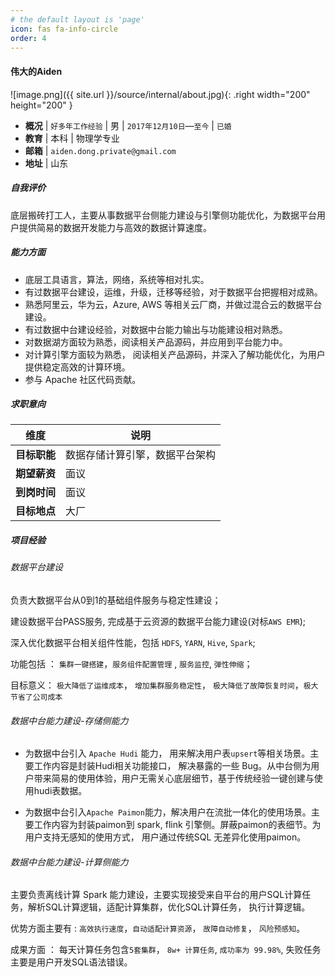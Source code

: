 ```yaml
---
# the default layout is 'page'
icon: fas fa-info-circle
order: 4
---
```


#### 伟大的Aiden

![image.png]({{ site.url }}/source/internal/about.jpg){: .right width="200" height="200" }


- **概况** | `好多年工作经验` | 男 | `2017年12月10日`—`至今` |   `已婚` 
- **教育** | 本科 | 物理学专业 
- **邮箱** | `aiden.dong.private@gmail.com` 
- **地址** | 山东

##### 自我评价

底层搬砖打工人，主要从事数据平台侧能力建设与引擎侧功能优化，为数据平台用户提供简易的数据开发能力与高效的数据计算速度。

##### 能力方面

- 底层工具语言，算法，网络，系统等相对扎实。
- 有过数据平台建设，运维，升级，迁移等经验，对于数据平台把握相对成熟。
-  熟悉阿里云，华为云，Azure,  AWS 等相关云厂商，并做过混合云的数据平台建设。
- 有过数据中台建设经验，对数据中台能力输出与功能建设相对熟悉。
- 对数据湖方面较为熟悉，阅读相关产品源码，并应用到平台能力中。
- 对计算引擎方面较为熟悉， 阅读相关产品源码，并深入了解功能优化，为用户提供稳定高效的计算环境。
- 参与 Apache 社区代码贡献。

##### 求职意向

维度 | 说明 |
-- | -- | 
**目标职能** | 数据存储计算引擎，数据平台架构 | 
**期望薪资** | 面议 |
**到岗时间** | 面议 |
 **目标地点** | 大厂 | 

##### 项目经验

###### 数据平台建设

负责大数据平台从0到1的基础组件服务与稳定性建设；

建设数据平台PASS服务, 完成基于云资源的数据平台能力建设(对标`AWS EMR`);

深入优化数据平台相关组件性能，包括 `HDFS`, `YARN`, `Hive`, `Spark`; 

功能包括 ： `集群一键搭建`，`服务组件配置管理` , `服务监控`, `弹性伸缩`；

目标意义： `极大降低了运维成本`， `增加集群服务稳定性`， `极大降低了故障恢复时间`，`极大节省了公司成本`

###### 数据中台能力建设-存储侧能力

- 为数据中台引入 `Apache Hudi` 能力， 用来解决用户表`upsert`等相关场景。主要工作内容是封装Hudi相关功能接口， 解决暴露的一些 Bug。从中台侧为用户带来简易的使用体验，用户无需关心底层细节，基于传统经验一键创建与使用hudi表数据。

- 为数据中台引入`Apache Paimon`能力，解决用户在流批一体化的使用场景。主要工作内容为封装paimon到 spark, flink 引擎侧。屏蔽paimon的表细节。为用户支持无感知的使用方式， 用户通过传统SQL 无差异化使用paimon。


###### 数据中台能力建设-计算侧能力

主要负责离线计算 Spark 能力建设，主要实现接受来自平台的用户SQL计算任务，解析SQL计算逻辑，适配计算集群，优化SQL计算任务， 执行计算逻辑。

优势方面主要有 : `高效执行速度`，`自动适配计算资源`， `故障自动修复`， `风险预感知`。

成果方面 ： 每天计算任务包含`5套集群`， `8w+ 计算任务`, `成功率为 99.98%`, 失败任务主要是用户开发SQL语法错误。